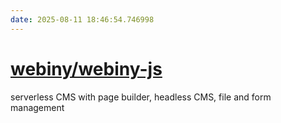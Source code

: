 ```yaml
---
date: 2025-08-11 18:46:54.746998
---
```


# [webiny/webiny-js](https://github.com/webiny/webiny-js)

serverless CMS with page builder, headless CMS, file and form management